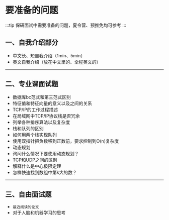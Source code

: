 # 要准备的问题

:::tip
保研面试中需要准备的问题，夏令营、预推免均可参考
:::

## 一、自我介绍部分

- 中文长、短自我介绍（1min、5min）
- 英文自我介绍（放在中文里的、全程英文的）

---

## 二、专业课面试题

- 数据库bc范式和第三范式区别
- 特征值和特征向量的意义以及之间的关系
- TCP/IP的工作过程描述
- 在局域网中TCP/IP协议栈是否冗余
- 列举各种排序算法以及复杂度
- 栈和队列的区别
- 如何用两个栈实现队列
- 使用双指针把负数移到正数前，要求控制到O(n)复杂度
- 动态规划
- 询问什么情况下要使用动态规划？
- TCP和UDP之间的区别
- 解释什么是中心极限定理
- 怎样快速找到数组中第k大的数？

---

## 三、自由面试题

- `最近阅读的论文`
- 对于人脑和机器学习的思考
